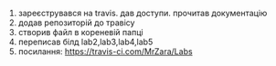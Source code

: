 1. зареєструвався на travis. дав доступи. прочитав документацію
2. додав репозиторій до травісу
3. створив файл в кореневій папці
4. переписав білд lab2,lab3,lab4,lab5
5. посилання: https://travis-ci.com/MrZara/Labs
